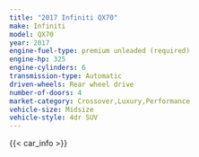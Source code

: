 ```yaml
---
title: "2017 Infiniti QX70"
make: Infiniti
model: QX70
year: 2017
engine-fuel-type: premium unleaded (required)
engine-hp: 325
engine-cylinders: 6
transmission-type: Automatic
driven-wheels: Rear wheel drive
number-of-doors: 4
market-category: Crossover,Luxury,Performance
vehicle-size: Midsize
vehicle-style: 4dr SUV
---
```


{{< car_info >}}
